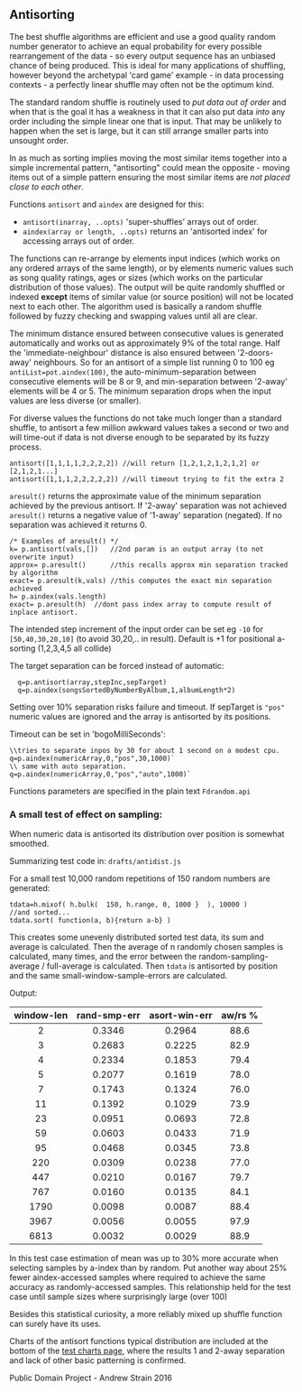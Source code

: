 Antisorting
-----------

The best shuffle algorithms are efficient and use a good quality random number generator to achieve an equal probability for every possible rearrangement of the data - so every output sequence has an unbiased chance of being produced. This is ideal for many applications of shuffling, however beyond the archetypal 'card game' example - in data processing contexts - a perfectly linear shuffle may often not be the optimum kind. 

The standard random shuffle is routinely used to *put data out of order* and when that is the goal it has a weakness in that it can also put data *into* any order including the simple linear one that is input. That may be unlikely to happen when the set is large, but it can still arrange smaller parts into unsought order.  

In as much as sorting implies moving the most similar items together into a simple 
incremental pattern, "antisorting" could mean the opposite - moving items out of a simple pattern ensuring the most similar items are *not placed close to each other*.

Functions `antisort` and `aindex` are designed for this: 
* `antisort(inarray, ..opts)` 'super-shuffles' arrays out of order. 
* `aindex(array or length, ..opts)` returns an 'antisorted index' for accessing arrays out of order.
 
The functions can re-arrange by elements input indices (which works on any ordered arrays of the same length), or by elements numeric values such as song quality ratings, ages or sizes (which works on the particular distribution of those values). The output will be quite randomly shuffled or indexed **except** items of similar value (or source position) will not be located next to each other. The algorithm used is basically a random shuffle followed by fuzzy checking and swapping values until all are clear.

The minimum distance ensured between consecutive values is generated automatically and works out as approximately 9% of the total range. Half the 'immediate-neighbour' distance is also ensured between '2-doors-away' neighbours. 
So for an antisort of a simple list running 0 to 100 eg `antiList=pot.aindex(100)`, the auto-minimum-separation between consecutive elements will be 8 or 9, and min-separation between '2-away' elements will be 4 or 5. The minimum separation drops when the input values are less diverse (or smaller).  

For diverse values the functions do not take much longer than a standard shuffle, to antisort a few million awkward values takes a second or two and will time-out if data is not diverse enough to be separated by its fuzzy process.

```
antisort([1,1,1,1,2,2,2,2]) //will return [1,2,1,2,1,2,1,2] or [2,1,2,1...]
antisort([1,1,1,2,2,2,2,2]) //will timeout trying to fit the extra 2
```

`aresult()` returns the approximate value of the minimum separation achieved by the 
previous antisort. If '2-away' separation was not achieved `aresult()` returns a negative value of '1-away' separation (negated). If no separation was achieved it returns 0.

```
/* Examples of aresult() */
k= p.antisort(vals,[])   //2nd param is an output array (to not overwrite input)
approx= p.aresult()      //this recalls approx min separation tracked by algorithm
exact= p.aresult(k,vals) //this computes the exact min separation achieved
h= p.aindex(vals.length) 
exact= p.aresult(h)  //dont pass index array to compute result of inplace antisort. 
```
 
The intended step increment of the input order can be set eg `-10` for `[50,40,30,20,10]` (to avoid 30,20,.. in result). Default is +1 for positional a-sorting (1,2,3,4,5 all collide) 

The target separation can be forced instead of automatic:
```
  q=p.antisort(array,stepInc,sepTarget)
  q=p.aindex(songsSortedByNumberByAlbum,1,albumLength*2)
```
Setting over 10% separation risks failure and timeout. If sepTarget is `"pos"` numeric values are ignored and the array is antisorted by its positions.

Timeout can be set in 'bogoMilliSeconds':
``` 
\\tries to separate inpos by 30 for about 1 second on a modest cpu.
q=p.aindex(numericArray,0,"pos",30,1000)`
\\ same with auto separation.
q=p.aindex(numericArray,0,"pos","auto",1000)`
```
Functions parameters are specified in the plain text `Fdrandom.api`

### A small test of effect on sampling:

When numeric data is antisorted its distribution over position is somewhat smoothed.

Summarizing test code in: `drafts/antidist.js`

For a small test 10,000 random repetitions of 150 random numbers are generated: 
```
tdata=h.mixof( h.bulk(  150, h.range, 0, 1000 }  ), 10000 )
//and sorted... 
tdata.sort( function(a, b){return a-b} )
```
This creates some unevenly distributed sorted test data, its sum and average is calculated. Then the average of n randomly chosen samples is calculated, many times, and the error between the random-sampling-average / full-average is calculated. Then `tdata` is antisorted by position and the same small-window-sample-errors are calculated.   

Output:

window-len | rand-smp-err | asort-win-err |   aw/rs %
 :-------: | :----------: | :-----------: | :---------:
     2     |    0.3346    |    0.2964     |    88.6
     3     |    0.2683    |    0.2225     |    82.9
     4     |    0.2334    |    0.1853     |    79.4
     5     |    0.2077    |    0.1619     |    78.0
     7     |    0.1743    |    0.1324     |    76.0
    11     |    0.1392    |    0.1029     |    73.9
    23     |    0.0951    |    0.0693     |    72.8
    59     |    0.0603    |    0.0433     |    71.9
    95     |    0.0468    |    0.0345     |    73.8
   220     |    0.0309    |    0.0238     |    77.0
   447     |    0.0210    |    0.0167     |    79.7
   767     |    0.0160    |    0.0135     |    84.1
  1790     |    0.0098    |    0.0087     |    88.4
  3967     |    0.0056    |    0.0055     |    97.9
  6813     |    0.0032    |    0.0029     |    88.9 

In this test case estimation of mean was up to 30% more accurate when
selecting samples by a-index than by random. Put another way about 25%
fewer aindex-accessed samples where required to achieve the same
accuracy as randomly-accessed samples. This relationship held for
the test case until sample sizes where surprisingly large (over 100)

Besides this statistical curiosity, a more reliably mixed up shuffle function 
can surely have its uses. 

Charts of the antisort functions typical distribution are included at the bottom of the [test charts page](http://strainer.github.io/Fdrandom.js/), where the results 1 and 2-away separation and lack of other basic patterning is confirmed. 

Public Domain Project - Andrew Strain 2016
